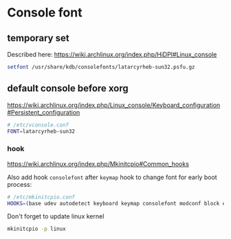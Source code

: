 # Console font

## temporary set

Described here: https://wiki.archlinux.org/index.php/HiDPI#Linux_console

```bash
setfont /usr/share/kdb/consolefonts/latarcyrheb-sun32.psfu.gz
```

## default console before xorg

https://wiki.archlinux.org/index.php/Linux_console/Keyboard_configuration#Persistent_configuration

```bash
# /etc/vconsole.conf
FONT=latarcyrheb-sun32
```

### hook
https://wiki.archlinux.org/index.php/Mkinitcpio#Common_hooks

Also add hook `consolefont` after `keymap` hook to change font for early boot process:

```bash
# /etc/mkinitcpio.conf
HOOKS=(base udev autodetect keyboard keymap consolefont modconf block encrypt lvm2 filesystems resume fsck)
```

Don't forget to update linux kernel
```bash
mkinitcpio -p linux
```

